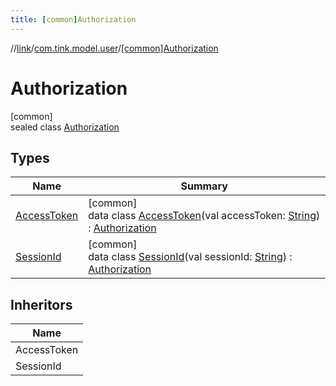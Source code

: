 ```yaml
---
title: [common]Authorization
---
```

//[link](../../../index.html)/[com.tink.model.user](../index.html)/[[common]Authorization](index.html)



# Authorization



[common]\
sealed class [Authorization](index.html)



## Types


| Name | Summary |
|---|---|
| [AccessToken](-access-token/index.html) | [common]<br>data class [AccessToken](-access-token/index.html)(val accessToken: [String](https://kotlinlang.org/api/latest/jvm/stdlib/kotlin/-string/index.html)) : [Authorization](index.html) |
| [SessionId](-session-id/index.html) | [common]<br>data class [SessionId](-session-id/index.html)(val sessionId: [String](https://kotlinlang.org/api/latest/jvm/stdlib/kotlin/-string/index.html)) : [Authorization](index.html) |


## Inheritors


| Name |
|---|
| AccessToken |
| SessionId |

